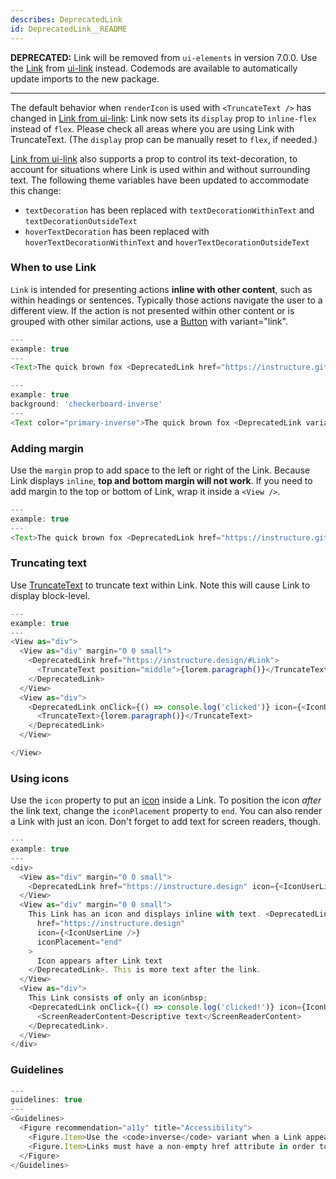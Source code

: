 ```yaml
---
describes: DeprecatedLink
id: DeprecatedLink__README
---
```


**DEPRECATED:** Link will be removed from `ui-elements` in version 7.0.0. Use the [Link](#Link) from [ui-link](#ui-link) instead. Codemods are available to automatically update imports to the new package.
***

The default behavior when `renderIcon` is used with `<TruncateText />` has changed in [Link from ui-link](#Link):
Link now sets its `display` prop to `inline-flex` instead of `flex`. Please check all areas where you are
using Link with TruncateText. (The `display` prop can be manually reset to `flex`, if needed.)

[Link from ui-link](#Link) also supports a prop to control its text-decoration, to account for situations where
Link is used within and without surrounding text. The following theme variables have been updated to accommodate this change:

- `textDecoration` has been replaced with `textDecorationWithinText` and `textDecorationOutsideText`
- `hoverTextDecoration` has been replaced with `hoverTextDecorationWithinText` and `hoverTextDecorationOutsideText`

### When to use Link

`Link` is intended for presenting actions __inline with other content__, such as within headings or sentences. Typically those actions navigate the user to a different view. If the action is not presented within other content or is grouped with other similar actions, use a [Button](#Button) with variant="link".

```js
---
example: true
---
<Text>The quick brown fox <DeprecatedLink href="https://instructure.github.io/instructure-ui/">jumps</DeprecatedLink> over the lazy dog.</Text>
```

```js
---
example: true
background: 'checkerboard-inverse'
---
<Text color="primary-inverse">The quick brown fox <DeprecatedLink variant="inverse" href="https://instructure.github.io/instructure-ui/">jumps</DeprecatedLink> over the lazy dog.</Text>
```

### Adding margin

Use the `margin` prop to add space to the left or right of the Link. Because
Link displays `inline`, __top and bottom margin will not work__. If you need
to add margin to the top or bottom of Link, wrap it inside a `<View />`.

```js
---
example: true
---
<Text>The quick brown fox <DeprecatedLink href="https://instructure.github.io/instructure-ui/" margin="0 small">jumps</DeprecatedLink> over the lazy dog.</Text>
```

### Truncating text

Use [TruncateText](#TruncateText) to truncate text within Link. Note this will cause Link to display block-level.

```js
---
example: true
---
<View as="div">
  <View as="div" margin="0 0 small">
    <DeprecatedLink href="https://instructure.design/#Link">
      <TruncateText position="middle">{lorem.paragraph()}</TruncateText>
    </DeprecatedLink>
  </View>
  <View as="div">
    <DeprecatedLink onClick={() => console.log('clicked')} icon={<IconUserLine size="small" />}>
      <TruncateText>{lorem.paragraph()}</TruncateText>
    </DeprecatedLink>
  </View>

</View>
```

### Using icons

Use the `icon` property to put an [icon](#iconography) inside a Link. To position the
icon _after_ the link text, change the `iconPlacement` property to `end`. You can also
render a Link with just an icon. Don't forget to add text for screen readers, though.

```js
---
example: true
---
<div>
  <View as="div" margin="0 0 small">
    <DeprecatedLink href="https://instructure.design" icon={<IconUserLine size="small" />}>Icon before text</DeprecatedLink> with the quick brown fox
  </View>
  <View as="div" margin="0 0 small">
    This Link has an icon and displays inline with text. <DeprecatedLink
      href="https://instructure.design"
      icon={<IconUserLine />}
      iconPlacement="end"
    >
      Icon appears after Link text
    </DeprecatedLink>. This is more text after the link.
  </View>
  <View as="div">
    This Link consists of only an icon&nbsp;
    <DeprecatedLink onClick={() => console.log('clicked!')} icon={IconUserLine}>
      <ScreenReaderContent>Descriptive text</ScreenReaderContent>
    </DeprecatedLink>.
  </View>
</div>
```

### Guidelines

```js
---
guidelines: true
---
<Guidelines>
  <Figure recommendation="a11y" title="Accessibility">
    <Figure.Item>Use the <code>inverse</code> variant when a Link appears on a dark background to ensure adequate contrast</Figure.Item>
    <Figure.Item>Links must have a non-empty href attribute in order to be considered true links and to be accessible to keyboard users</Figure.Item>
  </Figure>
</Guidelines>
```

